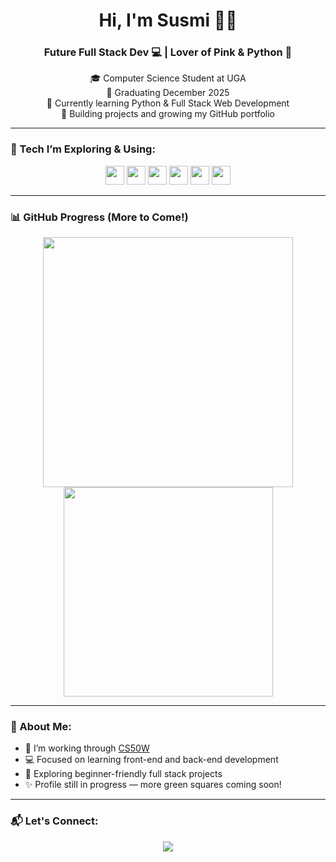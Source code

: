 <h1 align="center">Hi, I'm Susmi 🌷✨</h1>
<h3 align="center">Future Full Stack Dev 💻 | Lover of Pink & Python 💖</h3>

<p align="center">
  🎓 Computer Science Student at UGA <br/>
  📅 Graduating December 2025 <br/>
  🧠 Currently learning Python & Full Stack Web Development <br/>
  🚀 Building projects and growing my GitHub portfolio
</p>

---

### 💖 Tech I’m Exploring & Using:
<p align="center">
  <img src="https://cdn.jsdelivr.net/gh/devicons/devicon/icons/python/python-original.svg" height="30"/>
  <img src="https://cdn.jsdelivr.net/gh/devicons/devicon/icons/html5/html5-original.svg" height="30"/>
  <img src="https://cdn.jsdelivr.net/gh/devicons/devicon/icons/css3/css3-original.svg" height="30"/>
  <img src="https://cdn.jsdelivr.net/gh/devicons/devicon/icons/javascript/javascript-original.svg" height="30"/>
  <img src="https://cdn.jsdelivr.net/gh/devicons/devicon/icons/git/git-original.svg" height="30"/>
  <img src="https://cdn.jsdelivr.net/gh/devicons/devicon/icons/django/django-plain.svg" height="30"/>
</p>

---

### 📊 GitHub Progress (More to Come!)
<p align="center">
  <img src="https://streak-stats.demolab.com?user=Susmi-Kharel&theme=rose_pine&hide_border=true" width="400"/>
  <img src="https://github-readme-stats.vercel.app/api/top-langs/?username=Susmi-Kharel&layout=compact&theme=rose_pine" width="335"/>
</p>

---

### 💬 About Me:
- 🌱 I’m working through [CS50W](https://cs50.harvard.edu/web/)
- 💻 Focused on learning front-end and back-end development
- 🧩 Exploring beginner-friendly full stack projects
- ✨ Profile still in progress — more green squares coming soon!

---

### 📬 Let's Connect:
<p align="center">
  <a href="https://www.linkedin.com/in/susmitakharel/">
    <img src="https://img.shields.io/badge/LinkedIn-Connect-blue?style=flat&logo=linkedin" />
  </a>
</p>
